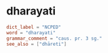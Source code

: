 # dharayati

``` toml
dict_label = "NCPED"
word = "dharayati"
grammar_comment = "caus. pr. 3 sg."
see_also = ["dhāreti"]
```

